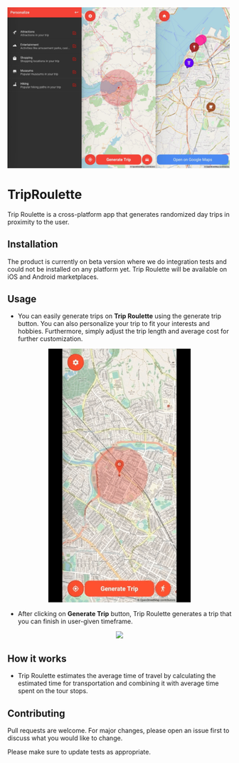 <img src="/demo/combined-trip.jpg" width="500"/>

# TripRoulette

Trip Roulette is a cross-platform app that generates randomized day trips in proximity to the user. 

## Installation

The product is currently on beta version where we do integration tests and could not be installed on any platform yet. Trip Roulette will be available on iOS and Android marketplaces.

## Usage

* You can easily generate trips on **Trip Roulette** using the generate trip button. You can also personalize your trip to fit your interests and hobbies. Furthermore, simply adjust the trip length and average cost for further customization.
<p align="center">
  <img width="320" src="/demo/preferences.gif">
</p>

* After clicking on **Generate Trip** button, Trip Roulette generates a trip that you can finish in user-given timeframe. 
<p align="center">
  <img width="320" src="/demo/demo_trip.gif">
</p>

## How it works

* Trip Roulette estimates the average time of travel by calculating the estimated time for transportation and combining it with average time spent on the tour stops.

## Contributing

Pull requests are welcome. For major changes, please open an issue first to discuss what you would like to change.

Please make sure to update tests as appropriate.
